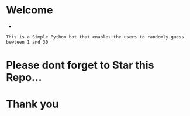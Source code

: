 # Welcome
- 
<!-- Hi-->
    This is a Simple Python bot that enables the users to randomly guess bewteen 1 and 30
# Please dont forget to Star this Repo...
# Thank you
